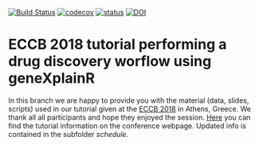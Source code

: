 [![Build Status](https://travis-ci.org/genexplain/geneXplainR.svg?branch=master)](https://travis-ci.org/genexplain/geneXplainR)
[![codecov](https://codecov.io/gh/genexplain/geneXplainR/branch/master/graph/badge.svg)](https://codecov.io/gh/genexplain/geneXplainR)
[![status](http://joss.theoj.org/papers/f9e01bf1a9649a3ab078215c81bb6f12/status.svg)](http://joss.theoj.org/papers/f9e01bf1a9649a3ab078215c81bb6f12)
[![DOI](https://zenodo.org/badge/DOI/10.5281/zenodo.1013318.svg)](https://doi.org/10.5281/zenodo.1013318)

# ECCB 2018 tutorial performing a drug discovery worflow using geneXplainR

In this branch we are happy to provide you with the material (data, slides, scripts) used in our tutorial given at the [ECCB 2018](https://eccb2018.org) in Athens, Greece. We thank all all participants and hope they enjoyed the session. [Here](https://eccb2018.org/tutorial-3) you can find the tutorial information on the conference webpage. Updated info is contained in the subfolder *schedule*.

